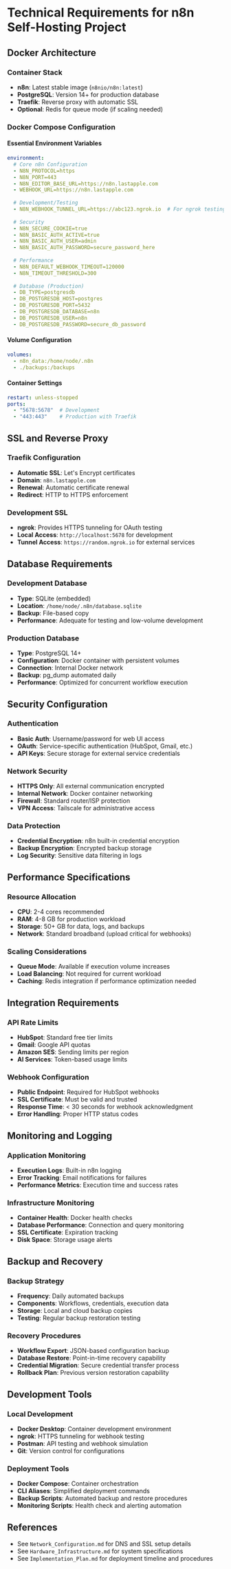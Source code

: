 # Technical Requirements for n8n Self-Hosting Project

## Docker Architecture

### Container Stack
- **n8n**: Latest stable image (`n8nio/n8n:latest`)
- **PostgreSQL**: Version 14+ for production database
- **Traefik**: Reverse proxy with automatic SSL
- **Optional**: Redis for queue mode (if scaling needed)

### Docker Compose Configuration

#### Essential Environment Variables
```yaml
environment:
  # Core n8n Configuration
  - N8N_PROTOCOL=https
  - N8N_PORT=443
  - N8N_EDITOR_BASE_URL=https://n8n.lastapple.com
  - WEBHOOK_URL=https://n8n.lastapple.com
  
  # Development/Testing
  - N8N_WEBHOOK_TUNNEL_URL=https://abc123.ngrok.io  # For ngrok testing
  
  # Security
  - N8N_SECURE_COOKIE=true
  - N8N_BASIC_AUTH_ACTIVE=true
  - N8N_BASIC_AUTH_USER=admin
  - N8N_BASIC_AUTH_PASSWORD=secure_password_here
  
  # Performance
  - N8N_DEFAULT_WEBHOOK_TIMEOUT=120000
  - N8N_TIMEOUT_THRESHOLD=300
  
  # Database (Production)
  - DB_TYPE=postgresdb
  - DB_POSTGRESDB_HOST=postgres
  - DB_POSTGRESDB_PORT=5432
  - DB_POSTGRESDB_DATABASE=n8n
  - DB_POSTGRESDB_USER=n8n
  - DB_POSTGRESDB_PASSWORD=secure_db_password
```

#### Volume Configuration
```yaml
volumes:
  - n8n_data:/home/node/.n8n
  - ./backups:/backups
```

#### Container Settings
```yaml
restart: unless-stopped
ports:
  - "5678:5678"  # Development
  - "443:443"    # Production with Traefik
```

## SSL and Reverse Proxy

### Traefik Configuration
- **Automatic SSL**: Let's Encrypt certificates
- **Domain**: `n8n.lastapple.com`
- **Renewal**: Automatic certificate renewal
- **Redirect**: HTTP to HTTPS enforcement

### Development SSL
- **ngrok**: Provides HTTPS tunneling for OAuth testing
- **Local Access**: `http://localhost:5678` for development
- **Tunnel Access**: `https://random.ngrok.io` for external services

## Database Requirements

### Development Database
- **Type**: SQLite (embedded)
- **Location**: `/home/node/.n8n/database.sqlite`
- **Backup**: File-based copy
- **Performance**: Adequate for testing and low-volume development

### Production Database
- **Type**: PostgreSQL 14+
- **Configuration**: Docker container with persistent volumes
- **Connection**: Internal Docker network
- **Backup**: pg_dump automated daily
- **Performance**: Optimized for concurrent workflow execution

## Security Configuration

### Authentication
- **Basic Auth**: Username/password for web UI access
- **OAuth**: Service-specific authentication (HubSpot, Gmail, etc.)
- **API Keys**: Secure storage for external service credentials

### Network Security
- **HTTPS Only**: All external communication encrypted
- **Internal Network**: Docker container networking
- **Firewall**: Standard router/ISP protection
- **VPN Access**: Tailscale for administrative access

### Data Protection
- **Credential Encryption**: n8n built-in credential encryption
- **Backup Encryption**: Encrypted backup storage
- **Log Security**: Sensitive data filtering in logs

## Performance Specifications

### Resource Allocation
- **CPU**: 2-4 cores recommended
- **RAM**: 4-8 GB for production workload
- **Storage**: 50+ GB for data, logs, and backups
- **Network**: Standard broadband (upload critical for webhooks)

### Scaling Considerations
- **Queue Mode**: Available if execution volume increases
- **Load Balancing**: Not required for current workload
- **Caching**: Redis integration if performance optimization needed

## Integration Requirements

### API Rate Limits
- **HubSpot**: Standard free tier limits
- **Gmail**: Google API quotas
- **Amazon SES**: Sending limits per region
- **AI Services**: Token-based usage limits

### Webhook Configuration
- **Public Endpoint**: Required for HubSpot webhooks
- **SSL Certificate**: Must be valid and trusted
- **Response Time**: < 30 seconds for webhook acknowledgment
- **Error Handling**: Proper HTTP status codes

## Monitoring and Logging

### Application Monitoring
- **Execution Logs**: Built-in n8n logging
- **Error Tracking**: Email notifications for failures
- **Performance Metrics**: Execution time and success rates

### Infrastructure Monitoring
- **Container Health**: Docker health checks
- **Database Performance**: Connection and query monitoring
- **SSL Certificate**: Expiration tracking
- **Disk Space**: Storage usage alerts

## Backup and Recovery

### Backup Strategy
- **Frequency**: Daily automated backups
- **Components**: Workflows, credentials, execution data
- **Storage**: Local and cloud backup copies
- **Testing**: Regular backup restoration testing

### Recovery Procedures
- **Workflow Export**: JSON-based configuration backup
- **Database Restore**: Point-in-time recovery capability
- **Credential Migration**: Secure credential transfer process
- **Rollback Plan**: Previous version restoration capability

## Development Tools

### Local Development
- **Docker Desktop**: Container development environment
- **ngrok**: HTTPS tunneling for webhook testing
- **Postman**: API testing and webhook simulation
- **Git**: Version control for configurations

### Deployment Tools
- **Docker Compose**: Container orchestration
- **CLI Aliases**: Simplified deployment commands
- **Backup Scripts**: Automated backup and restore procedures
- **Monitoring Scripts**: Health check and alerting automation

## References
- See `Network_Configuration.md` for DNS and SSL setup details
- See `Hardware_Infrastructure.md` for system specifications
- See `Implementation_Plan.md` for deployment timeline and procedures